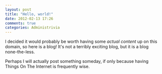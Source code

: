 ```yaml
---
layout: post
title: "Hello, world!"
date: 2012-02-13 17:26
comments: true
categories: Administrivia
---
```

I decided it would probably be worth having some *actual content* up on this domain, so here is a blog!
It's not a terribly exciting blog, but it is a blog none-the-less.

Perhaps I will actually post something someday, if only because having Things On The Internet is
frequently wise.
